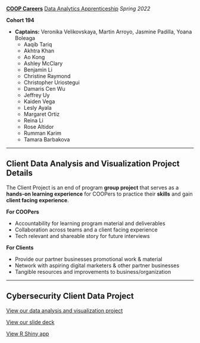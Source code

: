 [**COOP Careers**](https://coopcareers.org/) [Data Analytics Apprenticeship](https://coopcareers.org/data-analytics) *Spring 2022*

**Cohort 194**
  - **Captains:** Veronika Velikovskaya, Martin Arroyo, Jasmine Padilla, Yoana Boleaga
    - Aaqib Tariq
    - Akhtra Khan
    - Ao Kong
    - Ashley McClary
    - Benjamin Li
    - Christine Raymond
    - Christopher Uriostegui
    - Damaris Cen Wu
    - Jeffrey Uy
    - Kaiden Vega
    - Lesly Ayala
    - Margaret Ortiz
    - Reina Li
    - Rose Altidor
    - Rumman Karim
    - Tamara Barbakova

----------

## Client Data Analysis and Visualization Project Details

The Client Project is an end of program **group project** that serves as a **hands-on learning experience** for COOPers to practice their **skills** and gain **client facing experience**.

**For COOPers**
- Accountability for learning program material and deliverables
- Collaboration across teams and a client facing experience
- Tech relevant and shareable story for future interviews

**For Clients**
- Provide our partner businesses promotional work & material
- Network with aspiring digital marketers & other partner businesses 
- Tangible resources and improvements to business/organization

----------

## Cybersecurity Client Data Project

[View our data analysis and visualization project](https://github.com/reinarin/coopcareers/blob/main/clientproject/client-data-project.md)

[View our slide deck](https://docs.google.com/presentation/d/1oIZPVjIqc86Ey1oKHJ6BmkxvgktH8PmWLudyz1B7wVw/edit?usp=sharing)

[View R Shiny app](https://reinarin.shinyapps.io/Client-Data-Project/)
